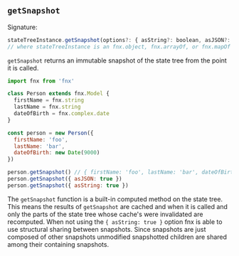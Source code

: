 ## `getSnapshot`

Signature:

```javascript
stateTreeInstance.getSnapshot(options?: { asString?: boolean, asJSON?: boolean })
// where stateTreeInstance is an fnx.object, fnx.arrayOf, or fnx.mapOf
```

`getSnapshot` returns an immutable snapshot of the state tree from the point it is called.

```javascript
import fnx from 'fnx'

class Person extends fnx.Model {
  firstName = fnx.string
  lastName = fnx.string
  dateOfBirth = fnx.complex.date
}

const person = new Person({
  firstName: 'foo',
  lastName: 'bar',
  dateOfBirth: new Date(9000)
})

person.getSnapshot() // { firstName: 'foo', lastName: 'bar', dateOfBirth: }
person.getSnapshot({ asJSON: true })
person.getSnapshot({ asString: true })
```

The `getSnapshot` function is a built-in computed method on the state tree. This means the results
of `getSnapshot` are cached and when it is called and only the parts of the state tree whose
cache's were invalidated are recomputed. When not using the `{ asString: true }` option fnx is able
to use structural sharing between snapshots. Since snapshots are just composed of other snapshots
unmodified snapshotted children are shared among their containing snapshots.
